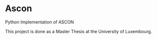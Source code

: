 # Ascon
Python Implementation of ASCON

This project is done as a Master Thesis at the University of Luxembourg.
